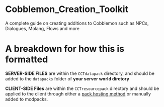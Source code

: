# Cobblemon_Creation_Toolkit
A complete guide on creating additions to Cobblemon such as NPCs, Dialogues, Molang, Flows and more

# A breakdown for how this is formatted

**SERVER-SIDE FILES** are within the ``CCTdatapack`` directory, and should be added to the ``datapacks`` folder of **your server world dirctory**


**CLIENT-SIDE Files** are within the ``CCTresourcepack`` directory and should be applied to the client through either a [pack hosting method](https://modrinth.com/mod/polymer)  or manually added to modpacks.
